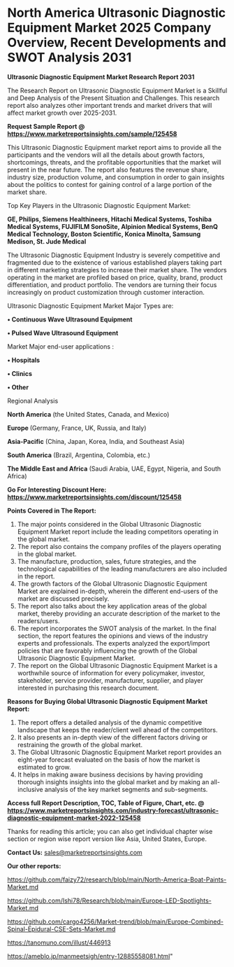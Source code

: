 # North America Ultrasonic Diagnostic Equipment Market 2025 Company Overview, Recent Developments and SWOT Analysis 2031

<strong>Ultrasonic Diagnostic Equipment Market Research Report 2031</strong>

The Research Report on Ultrasonic Diagnostic Equipment Market is a Skillful and Deep Analysis of the Present Situation and Challenges. This research report also analyzes other important trends and market drivers that will affect market growth over 2025-2031.

<strong>Request Sample Report @ <a href=https://www.marketreportsinsights.com/sample/125458>https://www.marketreportsinsights.com/sample/125458</a></strong>

This Ultrasonic Diagnostic Equipment market report aims to provide all the participants and the vendors will all the details about growth factors, shortcomings, threats, and the profitable opportunities that the market will present in the near future. The report also features the revenue share, industry size, production volume, and consumption in order to gain insights about the politics to contest for gaining control of a large portion of the market share.

Top Key Players in the Ultrasonic Diagnostic Equipment Market:

<strong>GE, Philips, Siemens Healthineers, Hitachi Medical Systems, Toshiba Medical Systems, FUJIFILM SonoSite, Alpinion Medical Systems, BenQ Medical Technology, Boston Scientific, Konica Minolta, Samsung Medison, St. Jude Medical</strong>

The Ultrasonic Diagnostic Equipment Industry is severely competitive and fragmented due to the existence of various established players taking part in different marketing strategies to increase their market share. The vendors operating in the market are profiled based on price, quality, brand, product differentiation, and product portfolio. The vendors are turning their focus increasingly on product customization through customer interaction.

Ultrasonic Diagnostic Equipment Market Major Types are:

<strong>• Continuous Wave Ultrasound Equipment

• Pulsed Wave Ultrasound Equipment</strong>

Market Major end-user applications :

<strong>• Hospitals

• Clinics

• Other</strong>

Regional Analysis

</u><strong><b>North America</b></strong> (the United States, Canada, and Mexico)

<strong><b>Europe </b></strong>(Germany, France, UK, Russia, and Italy)

<strong><b>Asia-Pacific</b></strong> (China, Japan, Korea, India, and Southeast Asia)

<strong><b>South America</b></strong> (Brazil, Argentina, Colombia, etc.)

<strong><b>The Middle East and Africa</b></strong> (Saudi Arabia, UAE, Egypt, Nigeria, and South Africa)

<strong>Go For Interesting Discount Here: <a href=https://www.marketreportsinsights.com/discount/125458>https://www.marketreportsinsights.com/discount/125458</a></strong>

<strong>Points Covered in The Report:</strong>
<ol>
  <li>The major points considered in the Global Ultrasonic Diagnostic Equipment Market report include the leading competitors operating in the global market.</li>
  <li>The report also contains the company profiles of the players operating in the global market.</li>
  <li>The manufacture, production, sales, future strategies, and the technological capabilities of the leading manufacturers are also included in the report.</li>
  <li>The growth factors of the Global Ultrasonic Diagnostic Equipment Market are explained in-depth, wherein the different end-users of the market are discussed precisely.</li>
  <li>The report also talks about the key application areas of the global market, thereby providing an accurate description of the market to the readers/users.</li>
  <li>The report incorporates the SWOT analysis of the market. In the final section, the report features the opinions and views of the industry experts and professionals. The experts analyzed the export/import policies that are favorably influencing the growth of the Global Ultrasonic Diagnostic Equipment Market.</li>
  <li>The report on the Global Ultrasonic Diagnostic Equipment Market is a worthwhile source of information for every policymaker, investor, stakeholder, service provider, manufacturer, supplier, and player interested in purchasing this research document.</li>
</ol>
<strong>Reasons for Buying Global Ultrasonic Diagnostic Equipment Market Report:</strong>

<ol>
  <li>The report offers a detailed analysis of the dynamic competitive landscape that keeps the reader/client well ahead of the competitors.</li>
  <li>It also presents an in-depth view of the different factors driving or restraining the growth of the global market.</li>
  <li>The Global Ultrasonic Diagnostic Equipment Market report provides an eight-year forecast evaluated on the basis of how the market is estimated to grow.</li>
  <li>It helps in making aware business decisions by having providing thorough insights insights into the global market and by making an all-inclusive analysis of the key market segments and sub-segments.</li>
</ol>
<strong>Access full Report Description, TOC, Table of Figure, Chart, etc. @ <a href=https://www.marketreportsinsights.com/industry-forecast/ultrasonic-diagnostic-equipment-market-2022-125458>https://www.marketreportsinsights.com/industry-forecast/ultrasonic-diagnostic-equipment-market-2022-125458</a></strong>


Thanks for reading this article; you can also get individual chapter wise section or region wise report version like Asia, United States, Europe.

<strong>Contact Us:</strong>
sales@marketreportsinsights.com

<strong>Our other reports:</strong>

<a href=https://github.com/faizy72/research/blob/main/North-America-Boat-Paints-Market.md>https://github.com/faizy72/research/blob/main/North-America-Boat-Paints-Market.md</a>

<a href=https://github.com/Ishi78/Research/blob/main/Europe-LED-Spotlights-Market.md>https://github.com/Ishi78/Research/blob/main/Europe-LED-Spotlights-Market.md</a>

<a href=https://github.com/cargo4256/Market-trend/blob/main/Europe-Combined-Spinal-Epidural-CSE-Sets-Market.md>https://github.com/cargo4256/Market-trend/blob/main/Europe-Combined-Spinal-Epidural-CSE-Sets-Market.md</a>

<a href=https://tanomuno.com/illust/446913>https://tanomuno.com/illust/446913</a>

<a href=https://ameblo.jp/manmeetsigh/entry-12885558081.html>https://ameblo.jp/manmeetsigh/entry-12885558081.html</a>"
